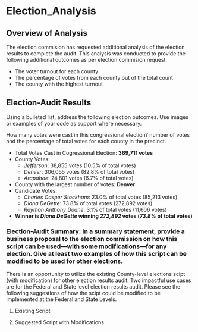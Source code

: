 # Election_Analysis

## Overview of Analysis 
The election commision has requested additional analysis of the election results to complete the audit. This analysis was conducted to provide the following additional outcomes as per election commision request:
* The voter turnout for each county
* The percentage of votes from each county out of the total count
* The county with the highest turnout

## Election-Audit Results

Using a bulleted list, address the following election outcomes. Use images or examples of your code as support where necessary.

How many votes were cast in this congressional election?
number of votes and the percentage of total votes for each county in the precinct.

* Total Votes Cast in Cogressional Election: **369,711 votes**
* County Votes:
  - *Jefferson*: 38,855 votes (10.5% of total votes)
  - *Denver*: 306,055 votes (82.8% of total votes)
  - *Arapahoe*: 24,801 votes (6.7% of total votes)
* County with the largest number of votes: **Denver**
* Candidate Votes:
  - *Charles Casper Stockham*: 23.0% of total votes (85,213 votes)
  - *Diana DeGette*: 73.8% of total votes (272,892 votes)
  - *Raymon Anthony Doane*: 3.1% of total votes (11,606 votes)
* **Winner is _Diana DeGette_ winning _272,892_ votes (_73.8%_ of total votes)**

### Election-Audit Summary: In a summary statement, provide a business proposal to the election commission on how this script can be used—with some modifications—for any election. Give at least two examples of how this script can be modified to be used for other elections.
There is an opportunity to utilize the existing County-level elections scipt (with modification) for other election results audit. Two impactful use cases are for the Federal and State level election results audit. Please see the following suggestions of how the scipt could be modified to be implemented at the Federal and State Levels.
1. Existing Script
   
   
2. Suggested Script with Modifications
